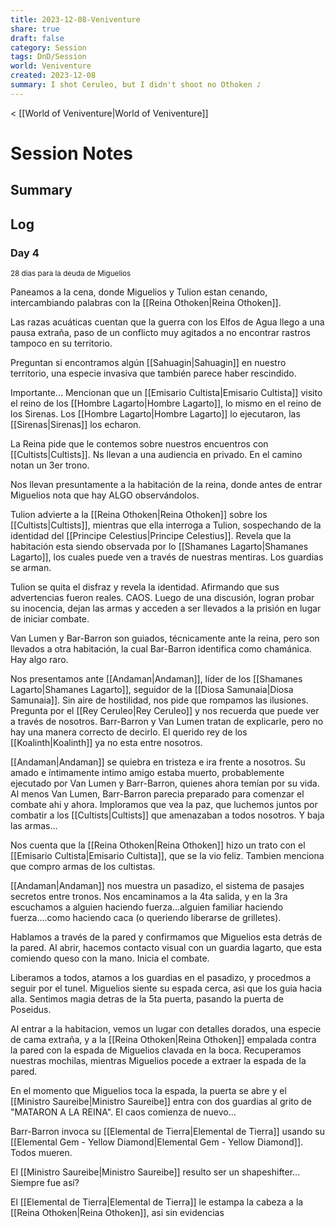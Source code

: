 ```yaml
---
title: 2023-12-08-Veniventure
share: true
draft: false
category: Session
tags: DnD/Session
world: Veniventure
created: 2023-12-08
summary: I shot Ceruleo, but I didn't shoot no Othoken ♪
---
```

< [[World of Veniventure|World of Veniventure]]
# Session Notes

## Summary

## Log

### Day 4
<small>28 dias para la deuda de Miguelios</small>

Paneamos a la cena, donde Miguelios y Tulion estan cenando, intercambiando palabras con la [[Reina Othoken|Reina Othoken]]. 

Las razas acuáticas cuentan que la guerra con los Elfos de Agua llego a una pausa extraña, paso de un conflicto muy agitados a no encontrar rastros tampoco en su territorio. 

Preguntan si encontramos algún [[Sahuagin|Sahuagin]] en nuestro territorio, una especie invasiva que también parece haber rescindido.

Importante... Mencionan que un [[Emisario Cultista|Emisario Cultista]] visito el reino de los [[Hombre Lagarto|Hombre Lagarto]], lo mismo en el reino de los Sirenas. Los [[Hombre Lagarto|Hombre Lagarto]] lo ejecutaron, las [[Sirenas|Sirenas]] los echaron. 

La Reina pide que le contemos sobre nuestros encuentros con [[Cultists|Cultists]]. Ns llevan a una audiencia en privado. En el camino notan un 3er trono. 

Nos llevan presuntamente a la habitación de la reina, donde antes de entrar Miguelios nota que hay ALGO observándolos.

Tulion advierte a la [[Reina Othoken|Reina Othoken]] sobre los [[Cultists|Cultists]], mientras que ella interroga a Tulion, sospechando de la identidad del [[Principe Celestius|Principe Celestius]]. Revela que la habitación esta siendo observada por lo [[Shamanes Lagarto|Shamanes Lagarto]], los cuales puede ven a través de nuestras mentiras. Los guardias se arman.

Tulion se quita el disfraz y revela la identidad. Afirmando que sus advertencias fueron reales. CAOS. Luego de una discusión, logran probar su inocencia, dejan las armas y acceden a ser llevados a la prisión en lugar de iniciar combate.

Van Lumen y Bar-Barron son guiados, técnicamente ante la reina, pero son llevados a otra habitación, la cual Bar-Barron identifica como chamánica. Hay algo raro.

Nos presentamos ante [[Andaman|Andaman]], líder de los [[Shamanes Lagarto|Shamanes Lagarto]], seguidor de la [[Diosa Samunaia|Diosa Samunaia]]. Sin aire de hostilidad, nos pide que rompamos las ilusiones. Pregunta por el [[Rey Ceruleo|Rey Ceruleo]] y nos recuerda que puede ver a través de nosotros. Barr-Barron y Van Lumen tratan de explicarle, pero no hay una manera correcto de decirlo. El querido rey de los [[Koalinth|Koalinth]] ya no esta entre nosotros.

[[Andaman|Andaman]] se quiebra en tristeza e ira frente a nosotros. Su amado e íntimamente intimo amigo estaba muerto, probablemente ejecutado por Van Lumen y Barr-Barron, quienes ahora temían por su vida. Al menos Van Lumen, Barr-Barron parecia preparado para comenzar el combate ahi y ahora. Imploramos que vea la paz, que luchemos juntos por combatir a los [[Cultists|Cultists]] que amenazaban a todos nosotros. Y baja las armas...

Nos cuenta que la [[Reina Othoken|Reina Othoken]] hizo un trato con el [[Emisario Cultista|Emisario Cultista]], que se la vio feliz. Tambien menciona que compro armas de los cultistas.

[[Andaman|Andaman]] nos muestra un pasadizo, el sistema de pasajes secretos entre tronos. Nos encaminamos a la 4ta salida, y en la 3ra escuchamos a alguien haciendo fuerza...alguien familiar haciendo fuerza....como haciendo caca (o queriendo liberarse de grilletes). 

Hablamos a través de la pared y confirmamos que Miguelios esta detrás de la pared. Al abrir, hacemos contacto visual con un guardia lagarto, que esta comiendo queso con la mano. Inicia el combate. 

Liberamos a todos, atamos a los guardias en el pasadizo, y procedmos a seguir por el tunel. Miguelios siente su espada cerca, asi que los guia hacia alla. Sentimos magia detras de la 5ta puerta, pasando la puerta de Poseidus. 

Al entrar a la habitacion, vemos un lugar con detalles dorados, una especie de cama extraña, y a la [[Reina Othoken|Reina Othoken]] empalada contra la pared con la espada de Miguelios clavada en la boca. Recuperamos nuestras mochilas, mientras Miguelios pocede a extraer la espada de la pared. 

En el momento que Miguelios toca la espada, la puerta se abre y el [[Ministro Saureibe|Ministro Saureibe]] entra con dos guardias al grito de "MATARON A LA REINA". El caos comienza de nuevo...

Barr-Barron invoca su [[Elemental de Tierra|Elemental de Tierra]] usando su [[Elemental Gem - Yellow Diamond|Elemental Gem - Yellow Diamond]]. Todos mueren.

El [[Ministro Saureibe|Ministro Saureibe]] resulto ser un shapeshifter... Siempre fue así? 

El [[Elemental de Tierra|Elemental de Tierra]] le estampa la cabeza a la [[Reina Othoken|Reina Othoken]], asi sin evidencias





















